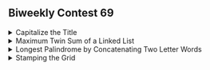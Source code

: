 ## Biweekly Contest 69
<details><summary>Capitalize the Title</summary></details>
<details><summary>Maximum Twin Sum of a Linked List</summary></details>
<details><summary>Longest Palindrome by Concatenating Two Letter Words</summary></details>
<details><summary>Stamping the Grid</summary></details>